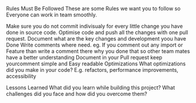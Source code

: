Rules Must Be Followed
These are some Rules we want you to follow so Everyone can work in team smoothly.

Make sure you do not commit indivisualy for every little change you have done in source code. Optimise code and push all the changes with one pull request.
Document what are the key changes and development yoou have Done
Write comments where need. eg.
If you comment out any import or Feature than write a comment there why you done that so other team mates have a better understanding
Document in your Pull request
keep yourcomment simple and Easy readable
Optimizations
What optimizations did you make in your code? E.g. refactors, performance improvements, accessibility

Lessons Learned
What did you learn while building this project? What challenges did you face and how did you overcome them?